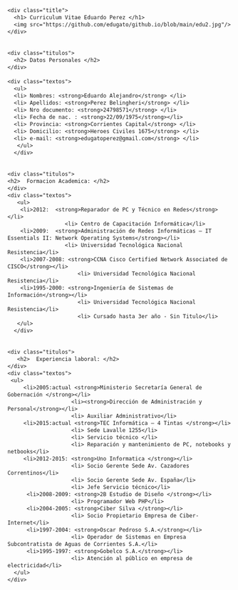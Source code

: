 <html lang="es">
<head>
    <meta charset="UTF-8">
    <meta http-equiv="X-UA-Compatible" content="IE=edge">
    <meta name="viewport" content="width=device-width, initial-scale=1.0">
    <title>Curriculum vitae de Eduardo Perez</title>
    <link rel="stylesheet" type="text/css" href="styles.css">
</head>

<body>
<div class="body">

    <div class="title">
      <h1> Curriculum Vitae Eduardo Perez </h1>
      <img src="https://github.com/edugato/github.io/blob/main/edu2.jpg"/>
    </div>   
    
    
    <div class="titulos">
      <h2> Datos Personales </h2>
    </div>
    
    <div class="textos">
      <ul>
      <li> Nombres: <strong>Eduardo Alejandro</strong> </li>
      <li> Apellidos: <strong>Perez Belingheri</strong> </li>
      <li> Nro documento: <strong>24798571</strong> </li>
      <li> Fecha de nac. : <strong>22/09/1975</strong></li>
      <li> Provincia: <strong>Corrientes Capital</strong> </li>
      <li> Domicilio: <strong>Heroes Civiles 1675</strong> </li>
      <li> e-mail: <strong>edugatoperez@gmail.com</strong> </li> 
       </ul>
      </div>   
 

    <div class="titulos">
    <h2>  Formacion Academica: </h2>
    </div> 
    <div class="textos">
       <ul>
        <li>2012:  <strong>Reparador de PC y Técnico en Redes</strong></li>
                      <li> Centro de Capacitación Informática</li>
        <li>2009:  <strong>Administración de Redes Informáticas – IT Essentials II: Network Operating Systems</strong></li>
                      <li> Universidad Tecnológica Nacional Resistencia</li>
        <li>2007-2008: <strong>CCNA Cisco Certified Network Associated de CISCO</strong></li>
                          <li> Universidad Tecnológica Nacional Resistencia</li>
        <li>1995-2000: <strong>Ingeniería de Sistemas de Información</strong></li>
                          <li> Universidad Tecnológica Nacional Resistencia</li>
                          <li> Cursado hasta 3er año - Sin Titulo</li>
       </ul>
      </div>


    <div class="titulos">
       <h2>  Experiencia laboral: </h2>
    </div> 
    <div class="textos">
     <ul>
         <li>2005:actual <strong>Ministerio Secretaría General de Gobernación </strong></li>
                        <li><strong>Dirección de Administración y Personal</strong></li>
                        <li> Auxiliar Administrativo</li>
         <li>2015:actual <strong>TEC Informática – 4 Tintas </strong></li>
                        <li> Sede Lavalle 1255</li>
                        <li> Servicio técnico </li>
                        <li> Reparación y mantenimiento de PC, notebooks y netbooks</li>
         <li>2012-2015: <strong>Uno Informatica </strong></li>
                        <li> Socio Gerente Sede Av. Cazadores Correntinos</li>
                        <li> Socio Gerente Sede Av. España</li>
                        <li> Jefe Servicio técnico</li>
          <li>2008-2009: <strong>2B Estudio de Diseño </strong></li>
                        <li> Programador Web PHP</li>
          <li>2004-2005: <strong>Ciber Silva </strong></li>
                        <li> Socio Propietario Empresa de Ciber-Internet</li>
          <li>1997-2004: <strong>Oscar Pedroso S.A.</strong></li>
                        <li> Operador de Sistemas en Empresa Subcontratista de Aguas de Corrientes S.A.</li>
          <li>1995-1997: <strong>Gobelco S.A.</strong></li>
                        <li> Atención al público en empresa de electricidad</li>
      </ul>
    </div>
  
